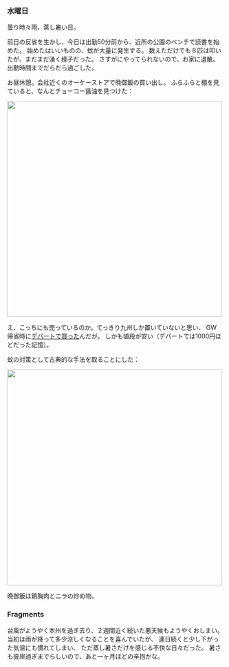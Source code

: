### 水曜日

曇り時々雨、蒸し暑い日。

前日の反省を生かし、今日は出勤50分前から、近所の公園のベンチで読書を始めた。
始めたはいいものの、蚊が大量に発生する。
数えただけでも８匹は叩いたが、まだまだ湧く様子だった。
さすがにやってられないので、お家に退散。
出勤時間までだらだら過ごした。

お昼休憩。会社近くのオーケーストアで晩御飯の買い出し。
ふらふらと棚を見ていると、なんとチョーコー醤油を見つけた：

<img src="https://i.imgur.com/5nnEjiD.jpg" width="500">

え、こっちにも売っているのか。てっきり九州しか置いていないと思い、
GW 帰省時に[デパートで買った](https://github.com/toasa/diary/blob/main/2023/05/04.md)んだが。
しかも値段が安い（デパートでは1000円ほどだった記憶）。

蚊の対策として古典的な手法を取ることにした：

<img src="https://i.imgur.com/SmrOMAp.jpg" width="500">

晩御飯は鶏胸肉とニラの炒め物。

### Fragments

台風がようやく本州を過ぎ去り、２週間近く続いた悪天候もようやくおしまい。
当初は雨が降って多少涼しくなることを喜んでいたが、
連日続くと少し下がった気温にも慣れてしまい、
ただ蒸し暑さだけを感じる不快な日々だった。
暑さも彼岸過ぎまでらしいので、あと一ヶ月ほどの辛抱かな。